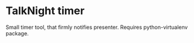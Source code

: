 TalkNight timer
===============

Small timer tool, that firmly notifies presenter. Requires python-virtualenv package.
